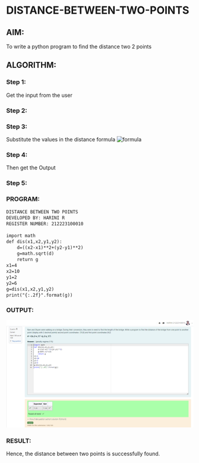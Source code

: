 # DISTANCE-BETWEEN-TWO-POINTS

## AIM:
To write a python program to find the distance two 2 points
## ALGORITHM:
### Step 1: 
Get the input from the user

### Step 2: 
### Step 3: 
Substitute the values in the distance formula  ![formula](/formula.JPG)

### Step 4: 
Then get the Output

### Step 5: 
### PROGRAM:


`````
DISTANCE BETWEEN TWO POINTS
DEVELOPED BY: HARINI R
REGISTER NUMBER: 212223100010

import math
def dis(x1,x2,y1,y2):
    d=((x2-x1)**2+(y2-y1)**2) 
    g=math.sqrt(d)
    return g
x1=4
x2=10
y1=2
y2=6
g=dis(x1,x2,y1,y2)
print("{:.2f}".format(g))
`````

### OUTPUT:
![alt text](distance.png)
### RESULT:
Hence, the distance between two points is successfully found.